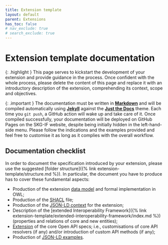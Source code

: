 ```yaml
---
title: Extension template
layout: default
parent: Extensions
has_toc: false
# nav_exclude: true
# search_exclude: true
---
```


# Extension template documentation

{: .highlight }
This page serves to kickstart the development of your extension and provide guidance in the process. Once confident with the whole process, please delete the content of this page and replace it with an introductory description of the extension, comprehending its context, scope and objectives.

{: .important }
The documentation must be written in [**Markdown**](https://www.markdownguide.org) and will be compiled automatically using [**Jekyll**](https://jekyllrb.com) against the [**Just the Docs**](https://just-the-docs.com) theme. Each time you `git push`, a GitHub action will wake up and take care of it. Once compiled successfully, your documentation will be deployed on GitHub Pages on the SKG-IF website, despite being initially hidden in the left-hand-side menu. Please follow the indications and the examples provided and feel free to customise it as long as it complies with the overall workflow.

## Documentation checklist
In order to document the specification introduced by your extension, please use the suggested [folder structure]({% link extension-template/structure.md %}).
In particular, the document you have to produce has to cover these fundamental aspects:
- Production of the extension [data model](/extension-template/data-model/) and formal implementation in OWL;
- Production of the [SHACL](/extension-template/data-model/shacl/) file;
- Production of the [JSON-LD context](/extension-template/context/) for the extension;
- Description of the [extended Interoperability Framework]({% link extension-template/extended-interoperability-framework/index.md %}) (properties and relations of core and new entities);
- [Extension](/extension-template/api/) of the core Open API specs; i.e., customisations of core API resolvers (if any) and/or introduction of custom API methods (if any);
- Production of [JSON-LD examples](/extension-template/examples/).